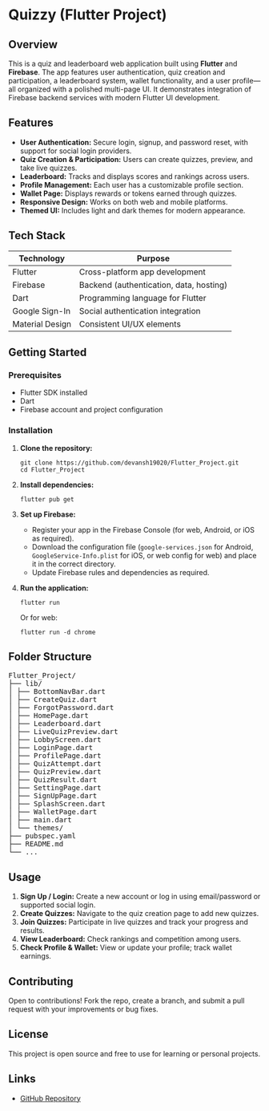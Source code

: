 # Quizzy (Flutter Project)

## Overview

This is a quiz and leaderboard web application built using **Flutter** and **Firebase**. The app features user authentication, quiz creation and participation, a leaderboard system, wallet functionality, and a user profile—all organized with a polished multi-page UI. It demonstrates integration of Firebase backend services with modern Flutter UI development.

## Features

- **User Authentication:** Secure login, signup, and password reset, with support for social login providers.
- **Quiz Creation & Participation:** Users can create quizzes, preview, and take live quizzes.
- **Leaderboard:** Tracks and displays scores and rankings across users.
- **Profile Management:** Each user has a customizable profile section.
- **Wallet Page:** Displays rewards or tokens earned through quizzes.
- **Responsive Design:** Works on both web and mobile platforms.
- **Themed UI:** Includes light and dark themes for modern appearance.

## Tech Stack

| Technology           | Purpose                                   |
|----------------------|-------------------------------------------|
| Flutter              | Cross-platform app development            |
| Firebase             | Backend (authentication, data, hosting)   |
| Dart                 | Programming language for Flutter          |
| Google Sign-In       | Social authentication integration         |
| Material Design      | Consistent UI/UX elements                 |

## Getting Started

### Prerequisites

- Flutter SDK installed
- Dart
- Firebase account and project configuration

### Installation

1. **Clone the repository:**
    ```
    git clone https://github.com/devansh19020/Flutter_Project.git
    cd Flutter_Project
    ```

2. **Install dependencies:**
    ```
    flutter pub get
    ```

3. **Set up Firebase:**
    - Register your app in the Firebase Console (for web, Android, or iOS as required).
    - Download the configuration file (`google-services.json` for Android, `GoogleService-Info.plist` for iOS, or web config for web) and place it in the correct directory.
    - Update Firebase rules and dependencies as required.

4. **Run the application:**
    ```
    flutter run
    ```
    Or for web:
    ```
    flutter run -d chrome
    ```

## Folder Structure

<pre>
Flutter_Project/
├── lib/
│ ├── BottomNavBar.dart
│ ├── CreateQuiz.dart
│ ├── ForgotPassword.dart
│ ├── HomePage.dart
│ ├── Leaderboard.dart
│ ├── LiveQuizPreview.dart
│ ├── LobbyScreen.dart
│ ├── LoginPage.dart
│ ├── ProfilePage.dart
│ ├── QuizAttempt.dart
│ ├── QuizPreview.dart
│ ├── QuizResult.dart
│ ├── SettingPage.dart
│ ├── SignUpPage.dart
│ ├── SplashScreen.dart
│ ├── WalletPage.dart
│ ├── main.dart
│ └── themes/
├── pubspec.yaml
├── README.md
└── ...
</pre>

## Usage

1. **Sign Up / Login:** Create a new account or log in using email/password or supported social login.
2. **Create Quizzes:** Navigate to the quiz creation page to add new quizzes.
3. **Join Quizzes:** Participate in live quizzes and track your progress and results.
4. **View Leaderboard:** Check rankings and competition among users.
5. **Check Profile & Wallet:** View or update your profile; track wallet earnings.

## Contributing

Open to contributions! Fork the repo, create a branch, and submit a pull request with your improvements or bug fixes.

## License

This project is open source and free to use for learning or personal projects.

## Links

- [GitHub Repository](https://github.com/devansh19020/Flutter_Project)

